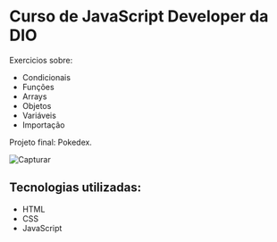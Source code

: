 # Curso de JavaScript Developer da DIO

Exercicios sobre: 
- Condicionais
- Funções
- Arrays
- Objetos
- Variáveis
- Importação

Projeto final: Pokedex.


![Capturar](https://github.com/devdanias/PetLife/assets/126623973/88f29e36-d934-4e98-afd8-f4b52423c2aa)

## Tecnologias utilizadas:

- HTML
- CSS
- JavaScript
